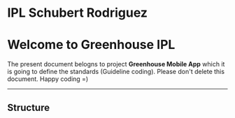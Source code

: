 # **IPL Schubert Rodriguez**  #

Welcome to Greenhouse IPL
======================================


The present document belogns to project **Greenhouse Mobile App** which it is going to define the standards (Guideline coding). Please don't delete this document. Happy coding =)

----------


Structure
-----
